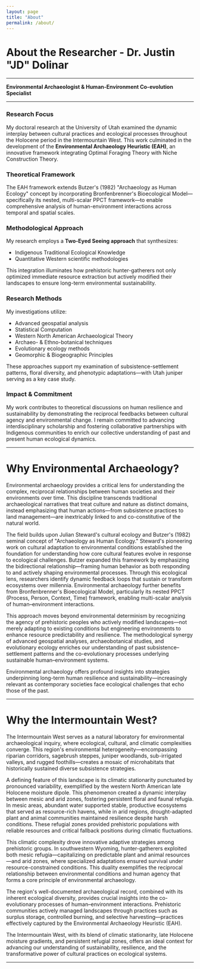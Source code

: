 ```yaml
---
layout: page
title: "About"
permalink: /about/
---
```

# About the Researcher - Dr. Justin "JD" Dolinar

---
**Environmental Archaeologist & Human-Environment Co-evolution Specialist**

---
### Research Focus
My doctoral research at the University of Utah examined the dynamic interplay between cultural practices and ecological processes throughout the Holocene period in the Intermountain West. This work culminated in the development of the **Environmental Archaeology Heuristic (EAH)**, an innovative framework integrating Optimal Foraging Theory with Niche Construction Theory.

### Theoretical Framework
The EAH framework extends Butzer's (1982) "Archaeology as Human Ecology" concept by incorporating Bronfenbrenner's Bioecological Model—specifically its nested, multi-scalar PPCT framework—to enable comprehensive analysis of human-environment interactions across temporal and spatial scales.

### Methodological Approach
My research employs a **Two-Eyed Seeing approach** that synthesizes:
- Indigenous Traditional Ecological Knowledge
- Quantitative Western scientific methodologies

This integration illuminates how prehistoric hunter-gatherers not only optimized immediate resource extraction but actively modified their landscapes to ensure long-term environmental sustainability.

### Research Methods
My investigations utilize:
- Advanced geospatial analysis
- Statistical Computation
- Western North American Archaeological Theory
- Archaeo- & Ethno-botanical techniques
- Evolutionary ecology methods
- Geomorphic & Biogeographic Principles

These approaches support my examination of subsistence-settlement patterns, floral diversity, and phenotypic adaptations—with Utah juniper serving as a key case study.

### Impact & Commitment
My work contributes to theoretical discussions on human resilience and sustainability by demonstrating the reciprocal feedbacks between cultural agency and environmental change. I remain committed to advancing interdisciplinary scholarship and fostering collaborative partnerships with Indigenous communities to enrich our collective understanding of past and present human ecological dynamics.

---


# Why Environmental Archaeology?

Environmental archaeology provides a critical lens for understanding the complex, reciprocal relationships between human societies and their environments over time. This discipline transcends traditional archaeological narratives that treat culture and nature as distinct domains, instead emphasizing that human actions—from subsistence practices to land management—are inextricably linked to and co-constitutive of the natural world.

The field builds upon Julian Steward's cultural ecology and Butzer's (1982) seminal concept of "Archaeology as Human Ecology." Steward's pioneering work on cultural adaptation to environmental conditions established the foundation for understanding how core cultural features evolve in response to ecological challenges. Butzer expanded this framework by emphasizing the bidirectional relationship—framing human behavior as both responding to and actively shaping environmental processes. Through this ecological lens, researchers identify dynamic feedback loops that sustain or transform ecosystems over millennia. Environmental archaeology further benefits from Bronfenbrenner's Bioecological Model, particularly its nested PPCT (Process, Person, Context, Time) framework, enabling multi-scalar analysis of human–environment interactions.

This approach moves beyond environmental determinism by recognizing the agency of prehistoric peoples who actively modified landscapes—not merely adapting to existing conditions but engineering environments to enhance resource predictability and resilience. The methodological synergy of advanced geospatial analyses, archaeobotanical studies, and evolutionary ecology enriches our understanding of past subsistence–settlement patterns and the co-evolutionary processes underlying sustainable human–environment systems.

Environmental archaeology offers profound insights into strategies underpinning long-term human resilience and sustainability—increasingly relevant as contemporary societies face ecological challenges that echo those of the past.



---


# Why the Intermountain West?

The Intermountain West serves as a natural laboratory for environmental archaeological inquiry, where ecological, cultural, and climatic complexities converge. This region's environmental heterogeneity—encompassing riparian corridors, sagebrush steppes, juniper woodlands, sub-irrigated valleys, and rugged foothills—creates a mosaic of microhabitats that historically sustained diverse subsistence strategies.

A defining feature of this landscape is its climatic stationarity punctuated by pronounced variability, exemplified by the western North American late Holocene moisture dipole. This phenomenon created a dynamic interplay between mesic and arid zones, fostering persistent floral and faunal refugia. In mesic areas, abundant water supported stable, productive ecosystems that served as resource-rich havens, while in arid regions, drought-adapted plant and animal communities maintained resilience despite harsh conditions. These refugial zones provided prehistoric populations with reliable resources and critical fallback positions during climatic fluctuations.

This climatic complexity drove innovative adaptive strategies among prehistoric groups. In southwestern Wyoming, hunter-gatherers exploited both mesic refugia—capitalizing on predictable plant and animal resources—and arid zones, where specialized adaptations ensured survival under resource-constrained conditions. This duality exemplifies the reciprocal relationship between environmental conditions and human agency that forms a core principle of environmental archaeology.

The region's well-documented archaeological record, combined with its inherent ecological diversity, provides crucial insights into the co-evolutionary processes of human–environment interactions. Prehistoric communities actively managed landscapes through practices such as surplus storage, controlled burning, and selective harvesting—practices effectively captured by the Environmental Archaeology Heuristic (EAH).

The Intermountain West, with its blend of climatic stationarity, late Holocene moisture gradients, and persistent refugial zones, offers an ideal context for advancing our understanding of sustainability, resilience, and the transformative power of cultural practices on ecological systems.

---
